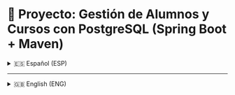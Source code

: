 # 📘 Proyecto: Gestión de Alumnos y Cursos con PostgreSQL (Spring Boot + Maven)

<details>
<summary>🇪🇸 Español (ESP)</summary>

## 🧩 Descripción

Este proyecto es una aplicación Java construida con **Maven** que utiliza una base de datos **PostgreSQL** para almacenar información sobre **alumnos** y **cursos**. Permite operaciones **CRUD completas** mediante una **API REST** y vistas para consultar cursos activos.

## ⚙️ Tecnologías utilizadas

* Java 17+
* Spring Boot
* Spring Web (REST API)
* Spring Data JPA (PostgreSQL)
* PostgreSQL
* Maven
* Jakarta Validation
* Docker / pgAdmin4 (opcional)

## Estructura del Proyecto

```
src/
 └── main/
     ├── java/com/example/proyectomavenpersistentdatabase/
     │   ├── controller/        # Controladores REST (AlumnoController, CursoActivoViewController)
     │   ├── domain/            # Entidades (Alumno, CursoActivoView)
     │   ├── repository/        # Repositorios JPA
     │   └── service/           # Servicios de negocio
     └── resources/
         └── application.properties
pom.xml
httprequest.http -> Endpoints para interactuar con la API

## Endpoints Disponibles

### Alumnos

| Método | Endpoint        | Descripción             |
| ------ | --------------- | ----------------------- |
| GET    | `/alumnos`      | Lista todos los alumnos |
| POST   | `/alumnos`      | Crear un alumno         |
| GET    | `/alumnos/{id}` | Obtener alumno por ID   |
| PUT    | `/alumnos/{id}` | Actualizar alumno       |
| DELETE | `/alumnos/{id}` | Eliminar alumno         |

### Cursos

| Método | Endpoint       | Descripción            |
| ------ | -------------- | ---------------------- |
| GET    | `/cursos`      | Lista todos los cursos |
| POST   | `/cursos`      | Crear un curso         |
| GET    | `/cursos/{id}` | Obtener curso por ID   |
| PUT    | `/cursos/{id}` | Actualizar curso       |
| DELETE | `/cursos/{id}` | Eliminar curso         |

### Cursos activos

| Método | Endpoint              | Descripción                   |
| ------ | --------------------- | ----------------------------- |
| GET    | `/api/cursos/activos` | Lista solo los cursos activos |

## Base de Datos

### Tablas

```sql
CREATE TABLE alumnos (
  id SERIAL PRIMARY KEY,
  nombre VARCHAR(100),
  edad INT
);

CREATE TABLE cursos (
  id SERIAL PRIMARY KEY,
  nombre VARCHAR(100) NOT NULL,
  descripcion TEXT,
  fecha_inicio DATE NOT NULL,
  fecha_fin DATE NOT NULL,
  activo BOOLEAN DEFAULT true
);
```

### Vista de cursos activos

```sql
CREATE VIEW vw_cursos_activos AS
SELECT * FROM cursos
WHERE activo = true;
```

## Configuración (`application.properties`)

```properties
spring.application.name=proyectomavenpersistentdatabase
spring.datasource.url=jdbc:postgresql://localhost:5432/escuela
spring.datasource.username=admin
spring.datasource.password=admin123
spring.jpa.hibernate.ddl-auto=none
spring.jpa.show-sql=true
server.port=8081
```

## Ejecutar proyecto

1. Configurar base de datos con Docker: `docker-compose up -d`
2. Conectarse desde pgAdmin4 (Host: postgres-db, Puerto: 5432, Usuario: admin, Contraseña: admin123, DB: escuela)
3. Crear tablas `alumnos` y `cursos`
4. Ejecutar aplicación Spring Boot: `./mvnw spring-boot:run`
5. Base URL de la API: `http://localhost:8081`

## Scripts de prueba

`script.js` contiene funciones para interactuar con la API desde el frontend (CRUD alumnos y cursos, y consulta de cursos activos).

</details>

---

<details>
<summary>🇬🇧 English (ENG)</summary>

## 🧩 Description

This project is a Java application built with **Maven** using **PostgreSQL** to store information about **students** and **courses**. It provides full **CRUD operations** through a **REST API** and views to query active courses.

## ⚙️ Technologies

* Java 17+
* Spring Boot
* Spring Web (REST API)
* Spring Data JPA (PostgreSQL)
* PostgreSQL
* Maven
* Jakarta Validation
* Docker / pgAdmin4 (optional)

## Project Structure

```
src/
 └── main/
     ├── java/com/example/proyectomavenpersistentdatabase/
     │   ├── controller/        # REST Controllers (AlumnoController, CursoActivoViewController)
     │   ├── domain/            # Entities (Alumno, CursoActivoView)
     │   ├── repository/        # JPA Repositories
     │   └── service/           # Business services
     └── resources/
         └── application.properties
pom.xml
httprequest.http -> Endpoints to interact with the API

## Available Endpoints

### Students

| Method | Endpoint        | Description       |
| ------ | --------------- | ----------------- |
| GET    | `/alumnos`      | List all students |
| POST   | `/alumnos`      | Create a student  |
| GET    | `/alumnos/{id}` | Get student by ID |
| PUT    | `/alumnos/{id}` | Update student    |
| DELETE | `/alumnos/{id}` | Delete student    |

### Courses

| Method | Endpoint       | Description      |
| ------ | -------------- | ---------------- |
| GET    | `/cursos`      | List all courses |
| POST   | `/cursos`      | Create a course  |
| GET    | `/cursos/{id}` | Get course by ID |
| PUT    | `/cursos/{id}` | Update course    |
| DELETE | `/cursos/{id}` | Delete course    |

### Active courses

| Method | Endpoint              | Description              |
| ------ | --------------------- | ------------------------ |
| GET    | `/api/cursos/activos` | List only active courses |

## Database

### Tables

```sql
CREATE TABLE alumnos (
  id SERIAL PRIMARY KEY,
  nombre VARCHAR(100),
  edad INT
);

CREATE TABLE cursos (
  id SERIAL PRIMARY KEY,
  nombre VARCHAR(100) NOT NULL,
  descripcion TEXT,
  fecha_inicio DATE NOT NULL,
  fecha_fin DATE NOT NULL,
  activo BOOLEAN DEFAULT true
);
```

### Active courses view

```sql
CREATE VIEW vw_cursos_activos AS
SELECT * FROM cursos
WHERE activo = true;
```

## Configuration (`application.properties`)

```properties
spring.application.name=proyectomavenpersistentdatabase
spring.datasource.url=jdbc:postgresql://localhost:5432/escuela
spring.datasource.username=admin
spring.datasource.password=admin123
spring.jpa.hibernate.ddl-auto=none
spring.jpa.show-sql=true
server.port=8081
```

## Running the Project

1. Set up database with Docker: `docker-compose up -d`
2. Connect with pgAdmin4 (Host: postgres-db, Port: 5432, User: admin, Password: admin123, DB: escuela)
3. Create `alumnos` and `cursos` tables
4. Run Spring Boot application: `./mvnw spring-boot:run`
5. API Base URL: `http://localhost:8081`

## Test Scripts

`script.js` contains functions to interact with the API from the frontend (CRUD for students and courses, and querying active courses).

</details>
